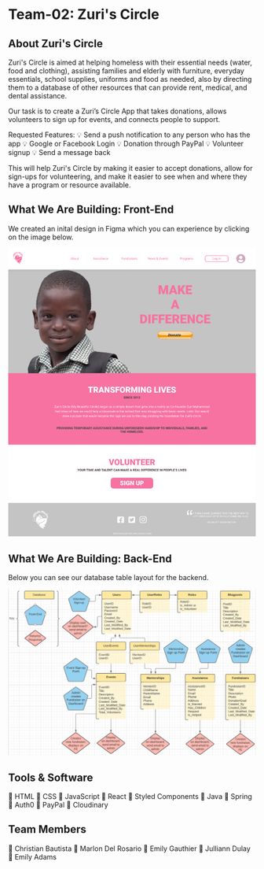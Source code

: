 # Team-02: Zuri's Circle
## About Zuri's Circle

Zuri's Circle is aimed at helping homeless with their essential needs (water, food and clothing), assisting families and elderly with furniture, everyday essentials, school supplies, uniforms and food as needed, also by directing them to a database of other resources that can provide rent, medical, and dental assistance.  

Our task is to create a Zuri’s Circle App that takes donations, allows volunteers to sign up for events, and connects people to support. 

Requested Features:
:bulb: Send a push notification to any person who has the app
:bulb: Google or Facebook Login
:bulb: Donation through PayPal
:bulb: Volunteer signup
:bulb: Send a message back

This will help Zuri's Circle by making it easier to accept donations, allow for sign-ups for volunteering, and make it easier to see when and where they have a program or resource available.

## What We Are Building: Front-End

We created an inital design in Figma which you can experience by clicking on the image below. 

[![Home Page](/Home_Desktop.png)](https://www.figma.com/proto/K5zdBgFrJckPVfmdz8Gj7H/Zuri-s-Website?node-id=13%3A0&scaling=min-zoom)

## What We Are Building: Back-End

Below you can see our database table layout for the backend.

![Database Tables](/database_tables.PNG)

## Tools & Software
:hammer: HTML
:hammer: CSS
:hammer: JavaScript
:hammer: React
:hammer: Styled Components
:hammer: Java
:hammer: Spring
:hammer: Auth0
:hammer: PayPal 
:hammer: Cloudinary

## Team Members
:loudspeaker: Christian Bautista
:loudspeaker: Marlon Del Rosario
:loudspeaker: Emily Gauthier
:loudspeaker: Julliann Dulay
:loudspeaker: Emily Adams
